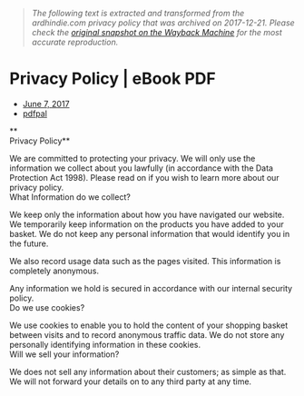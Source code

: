 > *The following text is extracted and transformed from the ardhindie.com privacy policy that was archived on 2017-12-21. Please check the [original snapshot on the Wayback Machine](https://web.archive.org/web/20171221022030id_/http%3A//ardhindie.com/index.php/privacy-policy) for the most accurate reproduction.*

# Privacy Policy | eBook PDF

  * [ June 7, 2017 ](http://ardhindie.com/index.php/privacy-policy/)
  * [ pdfpal ](http://ardhindie.com/index.php/author/indiecorp/)



**  
Privacy Policy**

We are committed to protecting your privacy. We will only use the information we collect about you lawfully (in accordance with the Data Protection Act 1998). Please read on if you wish to learn more about our privacy policy.  
What Information do we collect?

We keep only the information about how you have navigated our website. We temporarily keep information on the products you have added to your basket. We do not keep any personal information that would identify you in the future.

We also record usage data such as the pages visited. This information is completely anonymous.

Any information we hold is secured in accordance with our internal security policy.  
Do we use cookies?

We use cookies to enable you to hold the content of your shopping basket between visits and to record anonymous traffic data. We do not store any personally identifying information in these cookies.  
Will we sell your information?

We does not sell any information about their customers; as simple as that. We will not forward your details on to any third party at any time.
